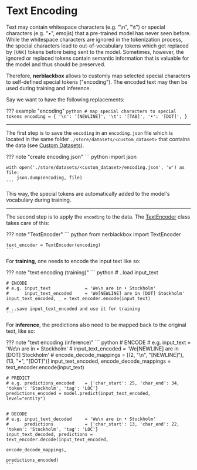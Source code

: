 # Text Encoding

Text may contain whitespace characters (e.g. "\n", "\t") or special characters (e.g. "•", emojis) that a pre-trained model has never seen before. 
While the whitespace characters are ignored in the tokenization process, the special characters lead to out-of-vocabulary tokens which get replaced by 
``[UNK]`` tokens before being sent to the model. 
Sometimes, however, the ignored or replaced tokens contain semantic information 
that is valuable for the model and thus should be preserved.

Therefore, **nerblackbox** allows to customly map selected special characters to self-defined special tokens ("encoding"). 
The encoded text may then be used during training and inference.

Say we want to have the following replacements:

??? example "encoding"
    ``` python
    # map special characters to special tokens
    encoding = {
        '\n': '[NEWLINE]',
        '\t': '[TAB]',
        '•': '[DOT]',
    }
    ```

--------
The first step is to save the `encoding` in an `encoding.json` file
which is located in the same folder ``./store/datasets/<custom_dataset>`` that contains the data 
(see [Custom Datasets](../../usage/datasets_and_models/#custom-datasets)).

??? note "create encoding.json"
    ``` python
    import json

    with open('./store/datasets/<custom_dataset>/encoding.json', 'w') as file:
        json.dump(encoding, file)
    ```

This way, the special tokens are automatically added to the model's vocabulary during training.


--------
The second step is to apply the `encoding` to the data. 
The [TextEncoder](../../python_api/text_encoder) class 
takes care of this:

??? note "TextEncoder"
    ``` python
    from nerblackbox import TextEncoder

    text_encoder = TextEncoder(encoding)
    ```

For **training**, one needs to encode the input text like so:

??? note "text encoding (training)"
    ``` python
    # ..load input_text 

    # ENCODE
    # e.g. input_text             = 'We\n are in • Stockholm' 
    #      input_text_encoded     = 'We[NEWLINE] are in [DOT] Stockholm'
    input_text_encoded, _ = text_encoder.encode(input_text)  

    # ..save input_text_encoded and use it for training
    ```

For **inference**, the predictions also need to be mapped back to the original text, like so:

??? note "text encoding (inference)"
    ``` python
    # ENCODE
    # e.g. input_text             = 'We\n are in • Stockholm'
    #      input_text_encoded     = 'We[NEWLINE] are in [DOT] Stockholm'
    #      encode_decode_mappings = [(2, "\n", "[NEWLINE]"), (13, "•", "[DOT]")]
    input_text_encoded, encode_decode_mappings = text_encoder.encode(input_text)


    # PREDICT
    # e.g. predictions_encoded    = {'char_start': 25, 'char_end': 34, 'token': 'Stockholm', 'tag': 'LOC'}
    predictions_encoded = model.predict(input_text_encoded, level="entity")


    # DECODE
    # e.g. input_text_decoded     = 'We\n are in • Stockholm' 
    #      predictions            = {'char_start': 13, 'char_end': 22, 'token': 'Stockholm', 'tag': 'LOC'}
    input_text_decoded, predictions = text_encoder.decode(input_text_encoded,
                                                          encode_decode_mappings,
                                                          predictions_encoded)
    ```
